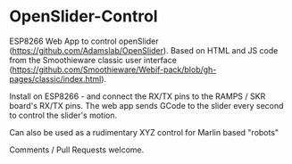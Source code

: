 # OpenSlider-Control
ESP8266 Web App to control openSlider (https://github.com/Adamslab/OpenSlider). Based on HTML and JS code from the Smoothieware classic user interface (https://github.com/Smoothieware/Webif-pack/blob/gh-pages/classic/index.html).

Install on ESP8266 - and connect the RX/TX pins to the RAMPS / SKR board's RX/TX pins. The web app sends GCode to the slider every second to control the slider's motion. 

Can also be used as a rudimentary XYZ control for Marlin based "robots"

Comments / Pull Requests welcome. 
